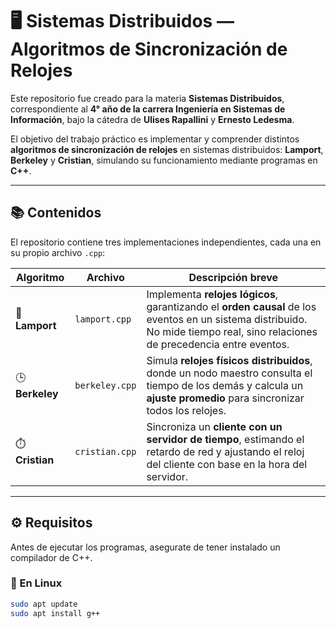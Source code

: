 # 🖥️ Sistemas Distribuidos — Algoritmos de Sincronización de Relojes

Este repositorio fue creado para la materia **Sistemas Distribuidos**, correspondiente al **4° año de la carrera Ingeniería en Sistemas de Información**, bajo la cátedra de **Ulises Rapallini** y **Ernesto Ledesma**.

El objetivo del trabajo práctico es implementar y comprender distintos **algoritmos de sincronización de relojes** en sistemas distribuidos: **Lamport**, **Berkeley** y **Cristian**, simulando su funcionamiento mediante programas en **C++**.

---

## 📚 Contenidos

El repositorio contiene tres implementaciones independientes, cada una en su propio archivo `.cpp`:

| Algoritmo | Archivo | Descripción breve |
|------------|----------|------------------|
| 🧩 **Lamport** | `lamport.cpp` | Implementa **relojes lógicos**, garantizando el **orden causal** de los eventos en un sistema distribuido. No mide tiempo real, sino relaciones de precedencia entre eventos. |
| 🕒 **Berkeley** | `berkeley.cpp` | Simula **relojes físicos distribuidos**, donde un nodo maestro consulta el tiempo de los demás y calcula un **ajuste promedio** para sincronizar todos los relojes. |
| ⏱️ **Cristian** | `cristian.cpp` | Sincroniza un **cliente con un servidor de tiempo**, estimando el retardo de red y ajustando el reloj del cliente con base en la hora del servidor. |

---

## ⚙️ Requisitos

Antes de ejecutar los programas, asegurate de tener instalado un compilador de C++.

### 🔧 En Linux
```bash
sudo apt update
sudo apt install g++

